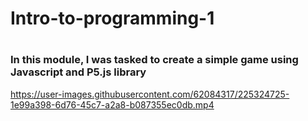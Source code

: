 # Intro-to-programming-1
#
#
### In this module, I was tasked to create a simple game using Javascript and P5.js library

https://user-images.githubusercontent.com/62084317/225324725-1e99a398-6d76-45c7-a2a8-b087355ec0db.mp4
